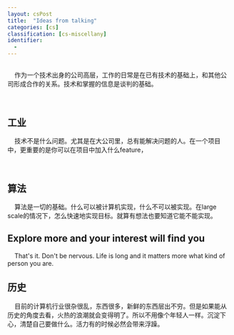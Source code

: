 ```yaml
---
layout: csPost
title:  "Ideas from talking"
categories: [cs]
classification: [cs-miscellany]
identifier:
  -
---
```


<h2 id="">  </h2>

&#160; &#160; 作为一个技术出身的公司高层，工作的日常是在已有技术的基础上，和其他公司形成合作的关系。技术和掌握的信息是谈判的基础。

<br>

<h2 id="Five_steps"> 工业 </h2>

&#160; &#160; 技术不是什么问题。尤其是在大公司里，总有能解决问题的人。在一个项目中，更重要的是你可以在项目中加入什么feature，

<br>

<h2 id="Hint"> 算法 </h2>
&#160; &#160; 算法是一切的基础。什么可以被计算机实现，什么不可以被实现。在large scale的情况下，怎么快速地实现目标。就算有想法也要知道它能不能实现。

<br>

<h2 id="Optimization"> Explore more and your interest will find you </h2>
&#160; &#160; That's it. Don't be nervous. Life is long and it matters more what kind of person you are.

<h2 id="Optimization"> 历史 </h2>
&#160; &#160; 目前的计算机行业很杂很乱，东西很多，新鲜的东西层出不穷。但是如果能从历史的角度去看，火热的浪潮就会变得明了。所以不用像个年轻人一样。沉淀下心，清楚自己要做什么。活力有的时候必然会带来浮躁。
